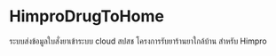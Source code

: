 # HimproDrugToHome
ระบบส่งข้อมูลใบสั่งยาเข้าระบบ cloud สปสช โครงการรับยาร้านยาใกล้บ้าน สำหรับ Himpro
